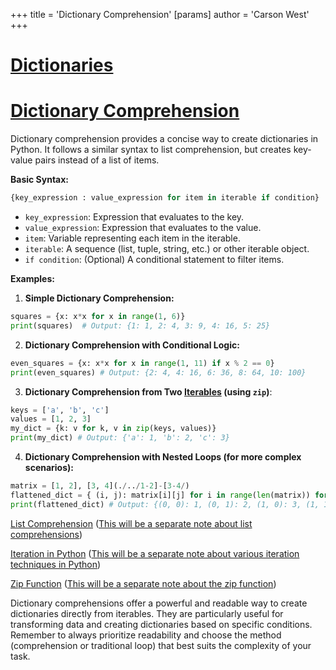 +++
 title = 'Dictionary Comprehension'
[params]
	author = 'Carson West'
+++
# [Dictionaries](./../dictionaries/)
# [Dictionary Comprehension](./../dictionary-comprehension/) 
Dictionary comprehension provides a concise way to create dictionaries in Python.  It follows a similar syntax to list comprehension, but creates key-value pairs instead of a list of items.

**Basic Syntax:**

```python
{key_expression : value_expression for item in iterable if condition} 
```

* `key_expression`:  Expression that evaluates to the key.
* `value_expression`: Expression that evaluates to the value.
* `item`: Variable representing each item in the iterable.
* `iterable`:  A sequence (list, tuple, string, etc.) or other iterable object.
* `if condition`: (Optional) A conditional statement to filter items.


**Examples:**

1. **Simple Dictionary Comprehension:**

```python
squares = {x: x*x for x in range(1, 6)} 
print(squares)  # Output: {1: 1, 2: 4, 3: 9, 4: 16, 5: 25}
```

2. **Dictionary Comprehension with Conditional Logic:**

```python
even_squares = {x: x*x for x in range(1, 11) if x % 2 == 0}
print(even_squares) # Output: {2: 4, 4: 16, 6: 36, 8: 64, 10: 100}
```

3. **Dictionary Comprehension from Two [Iterables](./../iterables/) (using `zip`)**:

```python
keys = ['a', 'b', 'c']
values = [1, 2, 3]
my_dict = {k: v for k, v in zip(keys, values)}
print(my_dict) # Output: {'a': 1, 'b': 2, 'c': 3}

```

4. **Dictionary Comprehension with Nested Loops (for more complex scenarios):**

```python
matrix = [1, 2], [3, 4](./../1-2]-[3-4/)
flattened_dict = { (i, j): matrix[i][j] for i in range(len(matrix)) for j in range(len(matrix[0]))}
print(flattened_dict) # Output: {(0, 0): 1, (0, 1): 2, (1, 0): 3, (1, 1): 4}
```

[List Comprehension](./../list-comprehension/)  ([This will be a separate note about list comprehensions](./../this-will-be-a-separate-note-about-list-comprehensions/))

[Iteration in Python](./../iteration-in-python/) ([This will be a separate note about various iteration techniques in Python](./../this-will-be-a-separate-note-about-various-iteration-techniques-in-python/))

[Zip Function](./../zip-function/) ([This will be a separate note about the zip function](./../this-will-be-a-separate-note-about-the-zip-function/))

Dictionary comprehensions offer a powerful and readable way to create dictionaries directly from iterables. They are particularly useful for transforming data and creating dictionaries based on specific conditions.  Remember to always prioritize readability and choose the method (comprehension or traditional loop) that best suits the complexity of your task.
